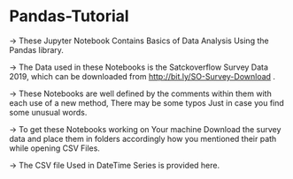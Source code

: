 # Pandas-Tutorial

-> These Jupyter Notebook Contains Basics of Data Analysis Using the Pandas library.

-> The Data used in these Notebooks is the Satckoverflow Survey Data 2019, which can be downloaded from http://bit.ly/SO-Survey-Download .

-> These Notebooks are well defined by the comments within them with each use of a new method, There may be some typos Just in case
    you find some unusual words. 

-> To get these Notebooks working on Your machine Download the survey data and place them in folders accordingly how you mentioned
    their path while opening CSV Files.

-> The CSV file Used in DateTime Series is provided here.

